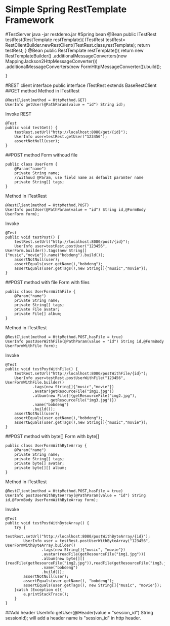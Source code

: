# Simple Spring RestTemplate Framework
#TestServer 
java -jar restdemo.jar
#Spring bean
	@Bean
    public ITestRest testRest(RestTemplate restTemplate){
        ITestRest testRest= RestClientBuilder.newRestClient(ITestRest.class,restTemplate);
        return  testRest;
   	 }
    @Bean
    public RestTemplate restTemplate(){
        return new RestTemplateBuilder()
                .additionalMessageConverters(new MappingJackson2HttpMessageConverter())
                .additionalMessageConverters(new FormHttpMessageConverter()).build();

    }
#REST client interface
	public interface ITestRest extends BaseRestClient
##GET method
Method in ITestRest

	@RestClient(method = HttpMethod.GET)
    UserInfo getUser(@PathParam(value = "id") String id);
Invoke REST

	@Test
	public void testGet() {
		testRest.setUrl("http://localhost:8080/get/{id}");
		UserInfo user=testRest.getUser("123456");
		assertNotNull(user);
	}
	
##POST method
Form withoud file

	public class UserForm {
	    @Param("name")
	    private String name;
	    //withoud @Param, use field name as default paramter name
	    private String[] tags;
	}
Method in ITestRest

	@RestClient(method = HttpMethod.POST)
	UserInfo postUser(@PathParam(value = "id") String id,@FormBody UserForm form);
	
Invoke

	@Test
	public void testPost() {
		testRest.setUrl("http://localhost:8080/post/{id}");
		UserInfo user=testRest.postUser("123456", UserForm.builder().tags(new String[]{"music","movie"}).name("bobdeng").build());
		assertNotNull(user);
		assertEquals(user.getName(),"bobdeng");
		assertEquals(user.getTags(),new String[]{"music","movie"});
	}
##POST method with file
Form with files

	public class UserFormWithFile {
	    @Param("name")
	    private String name;
	    private String[] tags;
	    private File avatar;
	    private File[] album;
	}
Method in ITestRest

    @RestClient(method = HttpMethod.POST,hasFile = true)
    UserInfo postUserWithFile(@PathParam(value = "id") String id,@FormBody UserFormWithFile form);

Invoke

	@Test
	public void testPostWithFile() {
		testRest.setUrl("http://localhost:8080/postWithFile/{id}");
		UserInfo user=testRest.postUserWithFile("123456", UserFormWithFile.builder()
				.tags(new String[]{"music","movie"})
				.avatar(getResourceFile("img1.jpg"))
				.album(new File[]{getResourceFile("img2.jpg"),
						getResourceFile("img3.jpg")})
				.name("bobdeng")
				.build());
		assertNotNull(user);
		assertEquals(user.getName(),"bobdeng");
		assertEquals(user.getTags(),new String[]{"music","movie"});
	}
##POST method with byte[]
Form with byte[]

	public class UserFormWithByteArray {
	    @Param("name")
	    private String name;
	    private String[] tags;
	    private byte[] avatar;
	    private byte[][] album;
	}
Method in ITestRest

    @RestClient(method = HttpMethod.POST,hasFile = true)
    UserInfo postUserWithByteArray(@PathParam(value = "id") String id,@FormBody UserFormWithByteArray form);

Invoke
	
	@Test
	public void testPostWithByteArray() {
		try {
			testRest.setUrl("http://localhost:8080/postWithByteArray/{id}");
			UserInfo user = testRest.postUserWithByteArray("123456", UserFormWithByteArray.builder()
					.tags(new String[]{"music", "movie"})
					.avatar(readFile(getResourceFile("img1.jpg")))
					.album(new byte[][]{readFile(getResourceFile("img2.jpg")),readFile(getResourceFile("img3.jpg"))})
					.name("bobdeng")
					.build());
			assertNotNull(user);
			assertEquals(user.getName(), "bobdeng");
			assertEquals(user.getTags(), new String[]{"music", "movie"});
		}catch (Exception e){
			e.printStackTrace();
		}
	}
##Add header
	UserInfo getUser(@Header(value = "session_id") String sessionId);
will add a header name is "session_id" in http header.